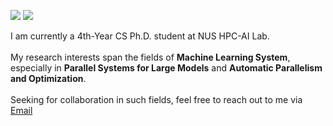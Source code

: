 [![](https://img.shields.io/badge/website-orange?&style=for-the-badge&logo=Google%20chrome&logoColor=white)](https://shenggan.github.io/)
[![](https://img.shields.io/badge/google%20scholar-%234285F4.svg?&style=for-the-badge&logo=google-scholar&logoColor=white)](https://scholar.google.com/citations?user=kDdwP6UAAAAJ)

I am currently a 4th-Year CS Ph.D. student at NUS HPC-AI Lab. <br><br> My research interests span the fields of <strong>Machine Learning System</strong>, especially in <strong>Parallel Systems for Large Models</strong> and <strong>Automatic Parallelism and Optimization</strong>.  <br/><br/>Seeking for collaboration in such fields, feel free to reach out to me via <a href="mailto:shenggan@comp.nus.edu.sg">Email</a>
